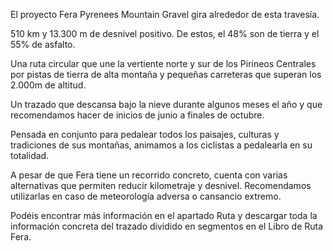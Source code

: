 El proyecto Fera Pyrenees Mountain Gravel gira alrededor de esta travesía.

510 km y 13.300 m de desnivel positivo. De estos, el 48% son de tierra y el 55% de asfalto.

Una ruta circular que une la vertiente norte y sur de los Pirineos Centrales por pistas de tierra de alta montaña y pequeñas carreteras que superan los 2.000m de altitud.

Un trazado que descansa bajo la nieve durante algunos meses el año y que recomendamos hacer de inicios de junio a finales de octubre.

Pensada en conjunto para pedalear todos los paisajes, culturas y tradiciones de sus montañas, animamos a los ciclistas a pedalearla en su totalidad.

A pesar de que Fera tiene un recorrido concreto, cuenta con varias alternativas que permiten reducir kilometraje y desnivel. Recomendamos utilizarlas en caso de meteorología adversa o cansancio extremo.

Podéis encontrar más información en el apartado Ruta y descargar toda la información concreta del trazado dividido en segmentos en el Libro de Ruta Fera.
